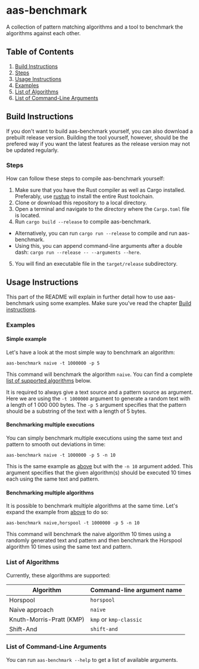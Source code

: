 # aas-benchmark
A collection of pattern matching algorithms and a tool to benchmark the algorithms against each other.

## Table of Contents

1. [Build Instructions](#Build-Instructions)
  1. [Steps](#Steps)
2. [Usage Instructions](#Usage-Instructions)
  1. [Examples](#Examples)
  2. [List of Algorithms](#List-of-Algorithms)
  3. [List of Command-Line Arguments](#List-of-Command-Line-Arguments)

## Build Instructions

If you don't want to build aas-benchmark yourself, you can also download a prebuilt release version. Building the tool yourself, however, should be the prefered way if you want the latest features as the release version may not be updated regularly.

### Steps

How can follow these steps to compile aas-benchmark yourself:

1. Make sure that you have the Rust compiler as well as Cargo installed. Preferably, use [rustup](https://rustup.rs/) to install the entire Rust toolchain.
2. Clone or download this repository to a local directory.
3. Open a terminal and navigate to the directory where the `Cargo.toml` file is located.
4. Run `cargo build --release` to compile aas-benchmark.
  - Alternatively, you can run `cargo run --release` to compile and run aas-benchmark.
  - Using this, you can append command-line arguments after a double dash: `cargo run --release -- --arguments --here`.
5. You will find an executable file in the `target/release` subdirectory.

## Usage Instructions

This part of the README will explain in further detail how to use aas-benchmark using some examples. Make sure you've read the chapter [Build instructions](#Build-instructions).

### Examples

#### Simple example

Let's have a look at the most simple way to benchmark an algorithm:

```
aas-benchmark naive -t 1000000 -p 5
```

This command will benchmark the algorithm `naive`. You can find a complete [list of supported algorithms](#List-of-Algorithms) below.

It is required to always give a text source and a pattern source as argument. Here we are using the `-t 1000000` argument to generate a random text with a length of 1 000 000 bytes. The `-p 5` argument specifies that the pattern should be a substring of the text with a length of 5 bytes.

#### Benchmarking multiple executions

You can simply benchmark multiple executions using the same text and pattern to smooth out deviations in time:

```
aas-benchmark naive -t 1000000 -p 5 -n 10
```

This is the same example as [above](#Simple-example) but with the `-n 10` argument added. This argument specifies that the given algorithm(s) should be executed 10 times each using the same text and pattern.

#### Benchmarking multiple algorithms

It is possible to benchmark multiple algorithms at the same time. Let's expand the example from [above](#Benchmarking-multiple-executions) to do so:

```
aas-benchmark naive,horspool -t 1000000 -p 5 -n 10
```

This command will benchmark the naive algorithm 10 times using a randomly generated text and pattern and then benchmark the Horspool algorithm 10 times using the same text and pattern.

### List of Algorithms

Currently, these algorithms are supported:

Algorithm                | Command-line argument name            |
------------------------ | ------------------------------------- |
Horspool                 | `horspool`                            |
Naive approach           | `naive`                               |
Knuth-Morris-Pratt (KMP) | `kmp` or `kmp-classic`                |
Shift-And                | `shift-and`                           |

### List of Command-Line Arguments

You can run `aas-benchmark --help` to get a list of available arguments.
